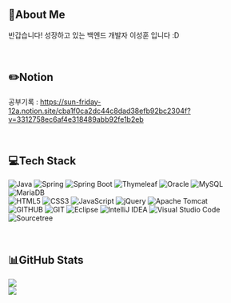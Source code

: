 ## 💫About Me
반갑습니다! 성장하고 있는 백엔드 개발자 이성훈 입니다 :D

<br>

## ✏️Notion
공부기록 : https://sun-friday-12a.notion.site/cba1f0ca2dc44c8dad38efb92bc2304f?v=3312758ec6af4e318489abb92fe1b2eb

<br>

## 💻Tech Stack
![Java](https://img.shields.io/badge/Java-%23ED8B00.svg?style=flat&logo=java&logoColor=white)
![Spring](https://img.shields.io/badge/Spring-%236DB33F.svg?style=flat&logo=spring&logoColor=white)
![Spring Boot](https://img.shields.io/badge/Spring%20Boot-%236DB33F.svg?style=flat&logo=Spring%20Boot&logoColor=white&)
![Thymeleaf](https://img.shields.io/badge/Thymeleaf-%23005C0F.svg?style=flat&logo=Thymeleaf&logoColor=white)
![Oracle](https://img.shields.io/badge/Oracle-F80000.svg?style=flat&logo=oracle&logoColor=white)
![MySQL](https://img.shields.io/badge/MySQL-4479A1.svg?style=flat&logo=mysql&logoColor=white)
![MariaDB](https://img.shields.io/badge/MariaDB-003545.svg?style=flat&logo=mariadb&logoColor=white)
<br>
![HTML5](https://img.shields.io/badge/HTML5-E34F26.svg?style=flat&logo=html5&logoColor=white)
![CSS3](https://img.shields.io/badge/CSS3-1572B6.svg?style=flat&logo=css3&logoColor=white)
![JavaScript](https://img.shields.io/badge/JavaScript-%23323330.svg?style=flat&logo=javascript&logoColor=%23F7DF1E)
![jQuery](https://img.shields.io/badge/jQuery-0769AD.svg?style=flat&logo=jquery&logoColor=white)
![Apache Tomcat](https://img.shields.io/badge/Apache%20Tomcat-F8DC75.svg?style=flat&logo=apache-tomcat&logoColor=black)
<br>
![GITHUB](https://img.shields.io/badge/github-181717.svg?style=flat&logo=github&logoColor=white)
![GIT](https://img.shields.io/badge/git-F05032.svg?style=flat&logo=git&logoColor=white)
![Eclipse](https://img.shields.io/badge/Eclipse-FE7A16.svg?style=flat&logo=Eclipse&logoColor=white)
![IntelliJ IDEA](https://img.shields.io/badge/IntelliJIDEA-000000.svg?style=flat&logo=intellij-idea&logoColor=white)
![Visual Studio Code](https://img.shields.io/badge/Visual%20Studio%20Code-0078d7.svg?style=flat&logo=visual-studio-code&logoColor=white)
![Sourcetree](https://img.shields.io/badge/Sourcetree-0052CC.svg?style=flat&logo=Sourcetree&logoColor=white)

<br>

## 📊GitHub Stats
![](https://github-readme-stats.vercel.app/api?username=polodumbo&theme=react&hide_border=true&include_all_commits=true&count_private=false)
<br>
![](https://github-readme-stats.vercel.app/api/top-langs/?username=polodumbo&theme=react&hide_border=true&include_all_commits=true&count_private=false&layout=compact)
